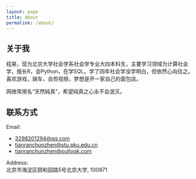 ```yaml
---
layout: page
title: About
permalink: /about/
---
```


## 关于我

程昊，现为北京大学社会学系社会学专业大四本科生，主要学习领域为计算社会学，擅长R，会Python，在学SQL。学了四年社会学没学明白，但依然心向往之。喜欢游戏，骑车，会剪视频，梦想是开一家自己的面包店。

网络常用名“天然純真”，希望纯真之心永不会泯灭。

## 联系方式

Email:
- 3298201294@qq.com
- tianranchunzhen@stu.pku.edu.cn
- tianranchunzhen@outlook.com

Address:  
北京市海淀区颐和园路5号北京大学, 100871
